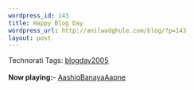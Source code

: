 ```yaml
--- 
wordpress_id: 143
title: Happy Blog Day
wordpress_url: http://anilwadghule.com/blog/?p=143
layout: post
---
```

<img alt="" src="http://img396.imageshack.us/img396/4660/blogthis3337aa.jpg" border="0" /><br />Technorati Tags: <a href="http://www.technorati.com/tags/blogday2005" rel="tag">blogday2005</a><br /><br /><strong>Now playing:</strong><a href="http://phobos.apple.com/WebObjects/MZSearch.woa/wa/advancedSearchResults?artistTerm="></a>- <a href="http://phobos.apple.com/WebObjects/MZSearch.woa/wa/advancedSearchResults?songTerm=AashiqBanayaAapne&amp;artistTerm=">AashiqBanayaAapne</a>
